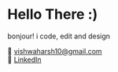 # Hello There :)

bonjour! i code, edit and design

📧 vishwaharsh10@gmail.com  
🔗 [LinkedIn]([https://www.linkedin.com/in/harshv10](https://www.linkedin.com/in/harsh-vishwakarma-b32a51286/))
